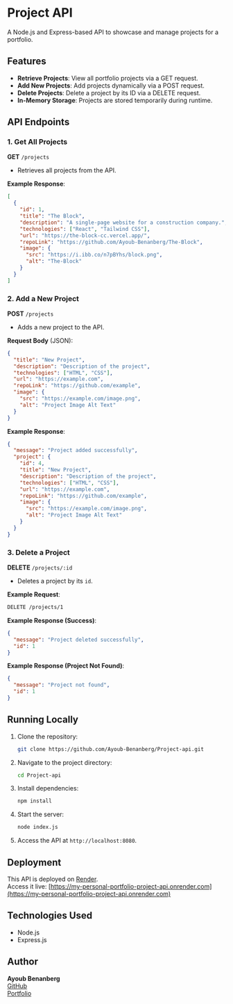 # Project API

A Node.js and Express-based API to showcase and manage projects for a portfolio.

## Features

- **Retrieve Projects**: View all portfolio projects via a GET request.
- **Add New Projects**: Add projects dynamically via a POST request.
- **Delete Projects**: Delete a project by its ID via a DELETE request.
- **In-Memory Storage**: Projects are stored temporarily during runtime.

## API Endpoints

### 1. Get All Projects
**GET** `/projects`  
- Retrieves all projects from the API.

**Example Response**:
```json
[
  {
    "id": 1,
    "title": "The Block",
    "description": "A single-page website for a construction company.",
    "technologies": ["React", "Tailwind CSS"],
    "url": "https://the-block-cc.vercel.app/",
    "repoLink": "https://github.com/Ayoub-Benanberg/The-Block",
    "image": {
      "src": "https://i.ibb.co/n7pBYhs/block.png",
      "alt": "The-Block"
    }
  }
]
```

### 2. Add a New Project
**POST** `/projects`  
- Adds a new project to the API.

**Request Body** (JSON):
```json
{
  "title": "New Project",
  "description": "Description of the project",
  "technologies": ["HTML", "CSS"],
  "url": "https://example.com",
  "repoLink": "https://github.com/example",
  "image": {
    "src": "https://example.com/image.png",
    "alt": "Project Image Alt Text"
  }
}
```

**Example Response**:
```json
{
  "message": "Project added successfully",
  "project": {
    "id": 4,
    "title": "New Project",
    "description": "Description of the project",
    "technologies": ["HTML", "CSS"],
    "url": "https://example.com",
    "repoLink": "https://github.com/example",
    "image": {
      "src": "https://example.com/image.png",
      "alt": "Project Image Alt Text"
    }
  }
}
```

### 3. Delete a Project
**DELETE** `/projects/:id`  
- Deletes a project by its `id`.

**Example Request**:
```bash
DELETE /projects/1
```

**Example Response (Success)**:
```json
{
  "message": "Project deleted successfully",
  "id": 1
}
```

**Example Response (Project Not Found)**:
```json
{
  "message": "Project not found",
  "id": 1
}
```

## Running Locally

1. Clone the repository:
   ```bash
   git clone https://github.com/Ayoub-Benanberg/Project-api.git
   ```
2. Navigate to the project directory:
   ```bash
   cd Project-api
   ```
3. Install dependencies:
   ```bash
   npm install
   ```
4. Start the server:
   ```bash
   node index.js
   ```
5. Access the API at `http://localhost:8080`.

## Deployment

This API is deployed on [Render](https://render.com).  
Access it live: [https://my-personal-portfolio-project-api.onrender.com](https://my-personal-portfolio-project-api.onrender.com)

## Technologies Used

- Node.js
- Express.js

## Author

**Ayoub Benanberg**  
[GitHub](https://github.com/Ayoub-Benanberg)  
[Portfolio](https://benanberg-ayoub.vercel.app/)
